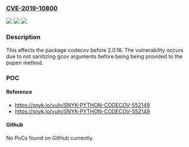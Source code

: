 ### [CVE-2019-10800](https://cve.mitre.org/cgi-bin/cvename.cgi?name=CVE-2019-10800)
![](https://img.shields.io/static/v1?label=Product&message=codecov&color=blue)
![](https://img.shields.io/static/v1?label=Version&message=%3C%202.0.16%20&color=brighgreen)
![](https://img.shields.io/static/v1?label=Vulnerability&message=Command%20Injection&color=brighgreen)

### Description

This affects the package codecov before 2.0.16. The vulnerability occurs due to not sanitizing gcov arguments before being being provided to the popen method.

### POC

#### Reference
- https://snyk.io/vuln/SNYK-PYTHON-CODECOV-552149
- https://snyk.io/vuln/SNYK-PYTHON-CODECOV-552149

#### Github
No PoCs found on GitHub currently.

